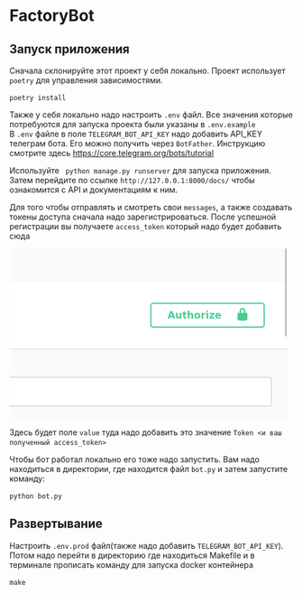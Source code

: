 # FactoryBot
## Запуск приложения
Сначала склонируйте этот проект у себя локально.
Проект использует `poetry` для управления зависимостями.
```shell
poetry install
```
Также у себя локально надо настроить `.env` файл. Все значения
которые потребуются для запуска проекта были указаны в `.env.example`
<br> В `.env` файле в поле `TELEGRAM_BOT_API_KEY` надо добавить API_KEY телеграм бота.
Его можно получить через `BotFather`. Инструкцию смотрите здесь
https://core.telegram.org/bots/tutorial

Используйте ``` python manage.py runserver``` для запуска приложения.
Затем перейдите по ссылке `http://127.0.0.1:8000/docs/` чтобы ознакомится с API
и документациям к ним.

Для того чтобы отправлять и смотреть свои `messages`, а также создавать токены доступа сначала надо зарегистрироваться.
После успешной регистрации вы получаете `access_token` который надо будет добавить сюда

![img.png](img.png)

Здесь будет поле `value` туда надо добавить это значение `Token <и ваш полученный access_token>`

Чтобы бот работал локально его тоже надо запустить. Вам надо находиться в директории,
где находится файл `bot.py` и затем запустите команду:

```shell
python bot.py
```

## Развертывание
Настроить `.env.prod` файл(также надо добавить `TELEGRAM_BOT_API_KEY`).
Потом надо перейти в директорию где находиться Makefile и в терминале прописать команду для запуска docker контейнера
```shell
make
```
